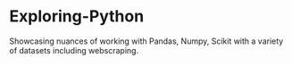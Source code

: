 # Exploring-Python
Showcasing nuances of working with Pandas, Numpy, Scikit with a variety of datasets including webscraping. 
